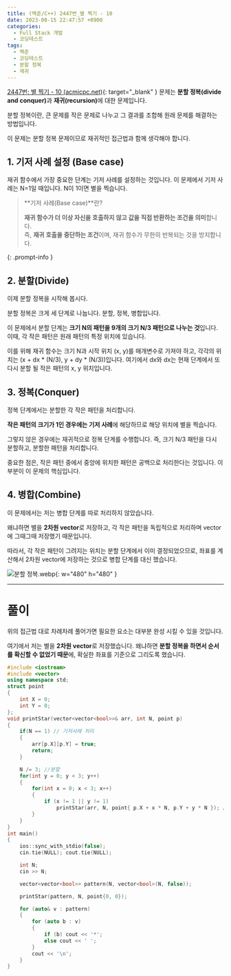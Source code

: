 ```yaml
---
title: (백준/C++) 2447번_별 찍기 - 10
date: 2023-08-15 22:47:57 +0900
categories:
  - Full Stack 개발
  - 코딩테스트
tags:
  - 백준
  - 코딩테스트
  - 분할 정복
  - 재귀
---
```


[2447번: 별 찍기 - 10 (acmicpc.net)](https://www.acmicpc.net/problem/2447){: target="_blank" } 문제는 <span class="keyword">**분할 정복(divide and conquer)**</span>과 <span class="keyword">**재귀(recursion)**</span>에 대한 문제입니다.

분할 정복이란, 큰 문제를 작은 문제로 나누고 그 결과를 조합해 원래 문제를 해결하는 방법입니다.

이 문제는 분할 정복 문제이므로 재귀적인 접근법과 함께 생각해야 합니다.

## 1. **기저 사례 설정 (Base case)**

재귀 함수에서 가장 중요한 단계는 기저 사례를 설정하는 것입니다. 이 문제에서 기저 사례는 N=1일 때입니다. N이 1이면 별을 찍습니다.

> **기저 사례(Base case)**란?
> 
> **재귀 함수가 더 이상 자신을 호출하지 않고 값을 직접 반환하는 조건을 의미**합니다. <br>즉, **재귀 호출을 중단하는 조건**이며, 재귀 함수가 무한히 반복되는 것을 방지합니다.
>
{: .prompt-info }

## 2. **분할(Divide)**

이제 분할 정복을 시작해 봅시다.

분할 정복은 크게 세 단계로 나눕니다. 분할, 정복, 병합입니다.

이 문제에서 분할 단계는 <span class="font_highlight">**크기 N의 패턴을 9개의 크기 N/3 패턴으로 나누는 것**</span>입니다. 이때, 각 작은 패턴은 원래 패턴의 특정 위치에 있습니다.

이를 위해 재귀 함수는 크기 N과 시작 위치 (x, y)를 매개변수로 가져야 하고, 각각의 위치는 (x + dx * (N/3), y + dy * (N/3))입니다. 여기에서 dx와 dx는 현재 단계에서 또 다시 분할 될 작은 패턴의 x, y 위치입니다.

## 3. **정복(Conquer)**

정복 단계에서는 분할한 각 작은 패턴을 처리합니다.

**작은 패턴의 크기가 1인 경우에는 기저 사례**에 해당하므로 해당 위치에 별을 찍습니다.

그렇지 않은 경우에는 재귀적으로 정복 단계를 수행합니다. 즉, 크기 N/3 패턴을 다시 분할하고, 분할한 패턴을 처리합니다.

중요한 점은, 작은 패턴 중에서 중앙에 위치한 패턴은 공백으로 처리한다는 것입니다. 이 부분이 이 문제의 핵심입니다.

## 4. **병합(Combine)**

이 문제에서는 저는 병합 단계를 따로 처리하지 않았습니다.

왜냐하면 별을 **2차원 vector**로 저장하고, 각 작은 패턴을 독립적으로 처리하며 vector에 그때그때 저장했기 때문입니다.

따라서, 각 작은 패턴이 그려지는 위치는 분할 단계에서 이미 결정되었으므로, 좌표를 계산해서 2차원 vector에 저장하는 것으로 병합 단계를 대신 했습니다.

![분할 정복.webp](https://i.postimg.cc/nczpTr1J/분할_정복.gif){: w="480" h="480" }

---

# 풀이

위의 접근법 대로 차례차례 풀어가면 필요한 요소는 대부분 완성 시킬 수 있을 것입니다.

여기에서 저는 별을 **2차원 vector**로 저장했습니다. 왜냐하면 **분할 정복을 하면서 순서를 확신할 수 없었기 때문**에, 확실한 좌표를 기준으로 그리도록 했습니다.

```cpp
#include <iostream>
#include <vector>
using namespace std;
struct point
{
	int X = 0;
	int Y = 0;
};
void printStar(vector<vector<bool>>& arr, int N, point p)
{
	if(N == 1) // 기저사례 처리
	{
		arr[p.X][p.Y] = true;
		return;
	}

	N /= 3; //분할
	for(int y = 0; y < 3; y++)
	{
		for(int x = 0; x < 3; x++)
		{
			if (x != 1 || y != 1)
				printStar(arr, N, point{ p.X + x * N, p.Y + y * N }); //정복
		}
	}
}
int main()
{
	ios::sync_with_stdio(false);
	cin.tie(NULL); cout.tie(NULL);

	int N;
	cin >> N;

	vector<vector<bool>> pattern(N, vector<bool>(N, false));

	printStar(pattern, N, point{0, 0});

	for (auto& v : pattern)
	{
		for (auto b : v)
		{
			if (b) cout << '*';
			else cout << ' ';
		}
		cout << '\n';
	}
}
```